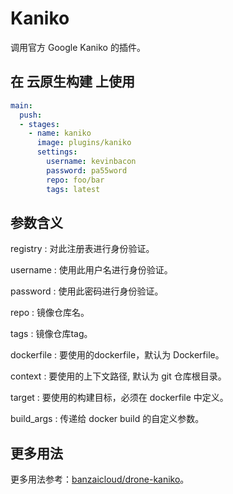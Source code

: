 # Kaniko

调用官方 Google Kaniko 的插件。

## 在 云原生构建 上使用

```yml
main:
  push:
  - stages:
    - name: kaniko
      image: plugins/kaniko
      settings:
        username: kevinbacon
        password: pa55word
        repo: foo/bar
        tags: latest
```

## 参数含义

registry
: 对此注册表进行身份验证。

username
: 使用此用户名进行身份验证。

password
: 使用此密码进行身份验证。

repo
: 镜像仓库名。

tags
: 镜像仓库tag。

dockerfile
: 要使用的dockerfile，默认为 Dockerfile。

context
: 要使用的上下文路径, 默认为 git 仓库根目录。

target
: 要使用的构建目标，必须在 dockerfile 中定义。

build_args
: 传递给 docker build 的自定义参数。

## 更多用法

更多用法参考：[banzaicloud/drone-kaniko](https://github.com/banzaicloud/drone-kaniko)。
